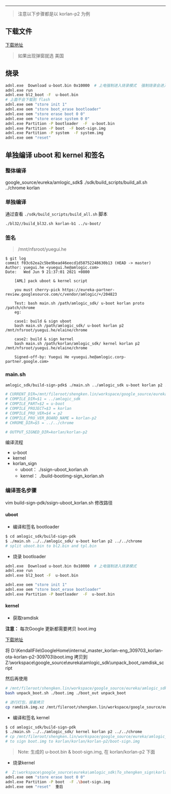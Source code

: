 


----

> 注意以下步骤都是以 korlan-p2 为例

## 下载文件

[下载地址](https://console.cloud.google.com/storage/browser/cast-partner-amlogic-internal/internal/master/korlan-eng/262831?pageState=(%22StorageObjectListTable%22:(%22f%22:%22%255B%255D%22))&prefix=&forceOnObjectsSortingFiltering=false)

> 如果出现弹窗就选 美国

## 烧录

```sh
adnl.exe  Download u-boot.bin 0x10000  # 上电强制进入烧录模式  强制烧录会进入USB模式，需要重USB下载
adnl.exe run
adnl.exe bl2_boot -F  u-boot.bin
# 上面不会下载到 flash
adnl.exe oem "store init 1"
adnl.exe oem "store boot_erase bootloader"
adnl.exe oem "store erase boot 0 0"
adnl.exe oem "store erase system 0 0"
adnl.exe Partition -P bootloader  -F  u-boot.bin
adnl.exe Partition -P boot  -F boot-sign.img
adnl.exe Partition -P system  -F system.img
adnl.exe oem "reset"
```

## 单独编译 uboot 和 kernel 和签名

### 整体编译

google_source/eureka/amlogic_sdk$ ./sdk/build_scripts/build_all.sh ../chrome korlan



### 单独编译

通过查看 `./sdk/build_scripts/build_all.sh` 脚本

```sh
./bl32//build_bl32.sh korlan-b1 ../u-boot/
```

### 签名

> /mnt/nfsroot/yuegui.he

```
$ git log
commit f03c62ea2c5be9bead46eecd1d58752248630b13 (HEAD -> master)
Author: yuegui.he <yuegui.he@amlogic.com>
Date:   Wed Jun 9 21:37:01 2021 +0800

    [AML] pack uboot & kernel script
    
    you must cherry-pick https://eureka-partner-review.googlesource.com/c/vendor/amlogic/+/204823
    
    Test: bash main.sh /path/amlogic_sdk/ u-boot korlan proto /patch/chrome
    eg:
    
    case1: build & sign uboot
    bash main.sh /path/amlogic_sdk/ u-boot korlan p2 /mnt/nfsroot/yuegui.he/elaine/chrome
    
    case2: build & sign kernel
    bash main.sh /path/korlan/amlogic_sdk/ kernel korlan p2 /mnt/nfsroot/yuegui.he/elaine/chrome
    
    Signed-off-by: Yuegui He <yuegui.he@amlogic.corp-partner.google.com>
```

### main.sh

```sh
amlogic_sdk/build-sign-pdk$ ./main.sh ../amlogic_sdk u-boot korlan p2 ../../chrome

# CURRENT_DIR=/mnt/fileroot/shengken.lin/workspace/google_source/eureka/amlogic_sdk/build-sign-pdk
# COMPILE_DIR=$1 = ../amlogic_sdk
# COMPILE_PART=$2 = u-boot
# COMPILE_PROJECT=$3 = korlan
# COMPILE_PRO_VER=$4 = p2
# COMPILE_PRO_VER_BOARD_NAME = korlan-p2
# CHROME_DIR=$5 = ../../chrome

# OUTPUT_SIGNED_DIR=korlan/korlan-p2
```


编译流程

- u-boot
- kernel
- korlan_sign
  - uboot： ./ssign-uboot_korlan.sh
  - kernel： ./build-bootimg-sign_korlan.sh

### 编译签名步骤

vim build-sign-pdk/ssign-uboot_korlan.sh 修改路径

#### uboot

- 编译和签名 bootloader

```sh
$ cd amlogic_sdk/build-sign-pdk
$ ./main.sh ../../amlogic_sdk/ u-boot korlan p2 ../../chrome
# split uboot.bin to bl2.bin and tpl.bin
```

- 烧录 bootloader

```sh
adnl.exe  Download u-boot.bin 0x10000  # 上电强制进入烧录模式
adnl.exe run
adnl.exe bl2_boot -F  u-boot.bin

adnl.exe oem "store init 1"
adnl.exe oem "store boot_erase bootloader"
adnl.exe Partition -P bootloader  -F  u-boot.bin
```


#### kernel 

- 获取ramdisk

**注意：** 每次Google 更新都需要拷贝 boot.img

[下载地址](https://console.cloud.google.com/storage/browser/cast-partner-amlogic-internal/internal/master/korlan-eng;tab=objects?pageState=(%22StorageObjectListTable%22:(%22f%22:%22%255B%255D%22))&prefix=&forceOnObjectsSortingFiltering=false)


将 D:\KendallFile\GoogleHome\internal_master_korlan-eng_309703_korlan-ota-korlan-p2-309703\boot.img 拷贝到 Z:\workspace\google_source\eureka\amlogic_sdk\unpack_boot_ramdisk_script 

然后再使用

```sh
# /mnt/fileroot/shengken.lin/workspace/google_source/eureka/amlogic_sdk/unpack_boot_ramdisk_script
bash unpack_boot.sh ./boot.img ./boot_out unpack_boot 

# 进行打包，接着拷贝
cp ramdisk.img.xz /mnt/fileroot/shengken.lin/workspace/google_source/eureka/amlogic_sdk/build-sign-pdk/korlan/ramdisk.img
```

- 编译和签名 kernel

```sh
$ cd amlogic_sdk/build-sign-pdk
$ ./main.sh ../../amlogic_sdk/ kernel korlan p2 ../../chrome
# cp /mnt/fileroot/shengken.lin/workspace/google_source/eureka/amlogic_sdk//kernel/arch/arm64/boot/kernel.korlan.gz-dtb.korlan-p2 ./kernel-korlan-p2.img
# to sign boot.img to korlan/korlan/korlan-p2/boot-sign.img
```

> Note: 生成的 u-boot.bin & boot-sign.img, 在 korlan/korlan-p2 下面

- 烧录kernel

```sh
#  Z:\workspace\google_source\eureka\amlogic_sdk\To_shengken_sign\korlan\korlan-p2>
adnl.exe oem "store erase boot 0 0"
adnl.exe Partition -P boot  -F .\boot-sign.img
adnl.exe oem "reset"  重启
```
